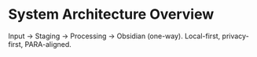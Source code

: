 # System Architecture Overview
Input → Staging → Processing → Obsidian (one-way). Local-first, privacy-first, PARA-aligned.
